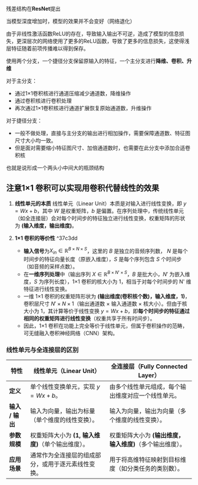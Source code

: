 残差结构在**ResNet**提出

当模型深度增加时，模型的效果并不会变好（网络退化）

由于非线性激活函数ReLU的存在，导致输入输出不可逆，造成了模型的信息损失，更深层次的网络使用了更多的ReLU函数，导致了更多的信息损失，这使得浅层特征随着前项传播难以得到保存。

使用两个分支，一个捷径分支保留原输入的特征，一个主分支进行**降维、卷积、升维**

对于主分支：

- 通过1×1卷积核进行通道压缩减少通道数，降维操作
- 通过卷积核进行卷积处理
- 再次通过1×1卷积核进行通道扩展恢复原始通道数，升维操作

对于捷径分支：

- 一般不做处理，直接与主分支的输出进行相加操作，需要保障通道数、特征图尺寸大小均一致。
- 但是面对需要缩小特征图尺寸、加倍通道数时，也需要在此分支中添加合适卷积核

也就是说形成一个两头小中间大的瓶颈结构


## 注意1×1 卷积可以实现用卷积代替线性的效果
1. **线性单元的本质** 线性单元（Linear Unit）本质是对输入进行线性变换，即 $y = Wx + b$，其中 $W$ 是权重矩阵，$b$ 是偏置。在序列处理中，传统线性单元（如全连接层）会对每个时间步的特征独立进行线性变换，权重矩阵的形状为 **(输入维度，输出维度)**。
    
2. **1×1 卷积的等价性** ^37c3dd
    - **输入信号**为$X_{in}\in\mathbb{R}^{B \times N \times S}$，这里的 $B$ 是独立的音频序列数， $N$ 是每个时间步的特征向量长度（原嵌入维度），$S$ 是每个序列包含 $S$ 个时间步（如音频的采样点数）。
    - 在**一维序列处理**中（输出序列 $X \in \mathbb{R}^{B \times N' \times S}$，$B$ 是批大小，$N'$ 为嵌入维度，$S$ 为序列长度），1×1 卷积的核大小为 1，相当于对每个时间步的 N' 维特征进行线性变换。
    - 一维 1×1 卷积的权重矩阵形状为 **(输出维度(卷积核个数)，输入维度，1)**，卷积层尺寸 $N' \times N \times 1$（输出通道数 × 输入通道数 × 核大小）。但由于核大小为 1，其计算等价于线性变换 $y = Wx + b$，即**每个时间步的特征通过相同的权重矩阵进行线性变换**（权重共享于所有时间步）。
    - 因此，1×1 卷积在功能上完全等价于线性单元，但属于卷积操作的范畴，可无缝融入卷积神经网络（CNN）架构。
### 线性单元与全连接层的区别
| **特性**                | **线性单元（Linear Unit）**          | **全连接层（Fully Connected Layer）**  |
| --------------------- | ------------------------------ | -------------------------------- |
| **定义**                | 单个线性变换单元，实现 $y = Wx + b$。      | 由多个线性单元组成，每个输出维度对应一个线性单元。        |
| **输入 / 输出**           | 输入为向量，输出为标量（单个维度的线性变换）。        | 输入为向量，输出为向量（多个维度的线性变换）。          |
| **参数规模**              | 权重矩阵大小为 **(1, 输入维度)**（单个输出维度）。 | 权重矩阵大小为 **(输出维度，输入维度)**（多个输出维度）。 |
| **应用场景**              | 通常作为全连接层的组成部分，或用于逐元素线性变换。      | 用于将高维特征映射到目标维度（如分类任务的类别数）。       |

